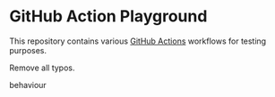 # GitHub Action Playground

This repository contains various [GitHub Actions](https://github.com/features/actions) workflows for testing purposes.

Remove all typos.

behaviour 